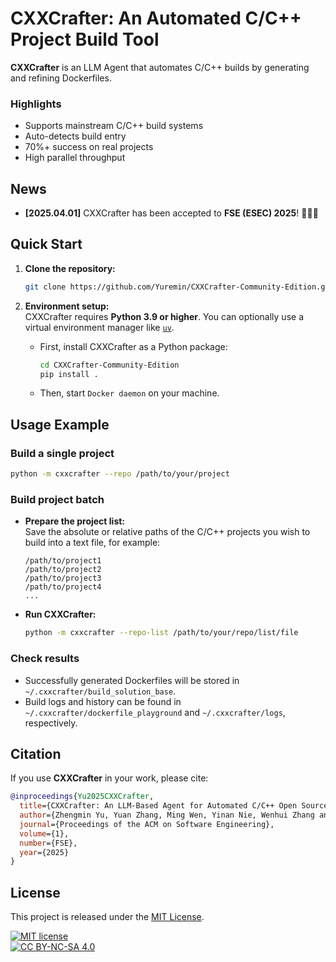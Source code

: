 # **CXXCrafter: An Automated C/C++ Project Build Tool**

**CXXCrafter** is an LLM Agent that automates C/C++ builds by generating and refining Dockerfiles.

### Highlights

- Supports mainstream C/C++ build systems
- Auto-detects build entry
- 70%+ success on real projects
- High parallel throughput

## News

- **[2025.04.01]** CXXCrafter has been accepted to **FSE (ESEC) 2025**! 🎉🎉🎉

## Quick Start

1. **Clone the repository:**

   ```bash
   git clone https://github.com/Yuremin/CXXCrafter-Community-Edition.git
   ```

2. **Environment setup:**  
    CXXCrafter requires **Python 3.9 or higher**. You can optionally use a virtual environment manager like [`uv`](https://github.com/astral-sh/uv).
   - First, install CXXCrafter as a Python package:
     ```bash
     cd CXXCrafter-Community-Edition 
     pip install .
     ```
   - Then, start `Docker daemon` on your machine.

## Usage Example

### Build a single project
```bash
python -m cxxcrafter --repo /path/to/your/project
```

### Build project batch 

- **Prepare the project list:**  
 Save the absolute or relative paths of the C/C++ projects you wish to build into a text file, for example:

  ```
  /path/to/project1
  /path/to/project2
  /path/to/project3
  /path/to/project4
  ...
  ```
- **Run CXXCrafter:**
  ```bash
  python -m cxxcrafter --repo-list /path/to/your/repo/list/file
  ```

### Check results

   - Successfully generated Dockerfiles will be stored in `~/.cxxcrafter/build_solution_base`.
   - Build logs and history can be found in `~/.cxxcrafter/dockerfile_playground` and `~/.cxxcrafter/logs`, respectively.

## Citation

If you use **CXXCrafter** in your work, please cite:

```bibtex
@inproceedings{Yu2025CXXCrafter,
  title={CXXCrafter: An LLM-Based Agent for Automated C/C++ Open Source Software Building},
  author={Zhengmin Yu, Yuan Zhang, Ming Wen, Yinan Nie, Wenhui Zhang and Min Yang},
  journal={Proceedings of the ACM on Software Engineering},
  volume={1},
  number={FSE},
  year={2025}
}
```

## License

This project is released under the [MIT License](https://lbesson.mit-license.org/).

[![MIT license](https://img.shields.io/badge/License-MIT-blue.svg)](https://lbesson.mit-license.org/)  
[![CC BY-NC-SA 4.0](https://img.shields.io/badge/License-CC%20BY--NC--SA%204.0-lightgrey.svg)](http://creativecommons.org/licenses/by-nc-sa/4.0/)